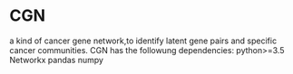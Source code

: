 # CGN
a kind of cancer gene network,to identify latent gene pairs and specific cancer communities. 
CGN has the followung dependencies:
 python>=3.5
 Networkx
 pandas
 numpy
